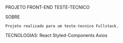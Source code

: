 PROJETO FRONT-END TESTE-TECNICO

SOBRE

    Projeto realizado para um teste-tecnico Fullstack.

TECNOLOGIAS:
    React
    Styled-Components
    Axios

